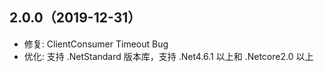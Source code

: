 ## 2.0.0（2019-12-31）
* 修复: ClientConsumer Timeout Bug
* 优化: 支持 .NetStandard 版本库，支持 .Net4.6.1 以上和 .Netcore2.0 以上